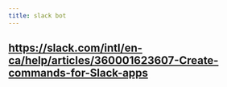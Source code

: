 ```yaml
---
title: slack bot
---
```


## https://slack.com/intl/en-ca/help/articles/360001623607-Create-commands-for-Slack-apps

